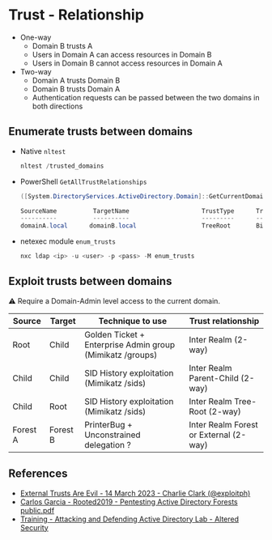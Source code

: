 # Trust - Relationship

- One-way
    - Domain B trusts A
    - Users in Domain A can access resources in Domain B
    - Users in Domain B cannot access resources in Domain A
- Two-way
    - Domain A trusts Domain B
    - Domain B trusts Domain A
    - Authentication requests can be passed between the two domains in both directions

## Enumerate trusts between domains

- Native `nltest`

  ```powershell
  nltest /trusted_domains
  ```

- PowerShell `GetAllTrustRelationships`

  ```powershell
  ([System.DirectoryServices.ActiveDirectory.Domain]::GetCurrentDomain()).GetAllTrustRelationships()

  SourceName          TargetName                    TrustType      TrustDirection
  ----------          ----------                    ---------      --------------
  domainA.local      domainB.local                  TreeRoot       Bidirectional
  ```

- netexec module `enum_trusts`

  ```powershell
  nxc ldap <ip> -u <user> -p <pass> -M enum_trusts 
  ```

## Exploit trusts between domains

:warning: Require a Domain-Admin level access to the current domain.

| Source     | Target  | Technique to use  | Trust relationship  |
|---|---|---|---|
| Root      | Child  | Golden Ticket + Enterprise Admin group (Mimikatz /groups) | Inter Realm (2-way)  |
| Child     | Child  | SID History exploitation (Mimikatz /sids)                 | Inter Realm Parent-Child (2-way)  |
| Child     | Root   | SID History exploitation (Mimikatz /sids)                 | Inter Realm Tree-Root (2-way)  |
| Forest A  | Forest B  | PrinterBug + Unconstrained delegation ?  | Inter Realm Forest or External (2-way)  |

## References

- [External Trusts Are Evil - 14 March 2023 - Charlie Clark (@exploitph)](https://exploit.ph/external-trusts-are-evil.html)
- [Carlos Garcia - Rooted2019 - Pentesting Active Directory Forests public.pdf](https://www.dropbox.com/s/ilzjtlo0vbyu1u0/Carlos%20Garcia%20-%20Rooted2019%20-%20Pentesting%20Active%20Directory%20Forests%20public.pdf?dl=0)
- [Training - Attacking and Defending Active Directory Lab - Altered Security](https://www.alteredsecurity.com/adlab)
